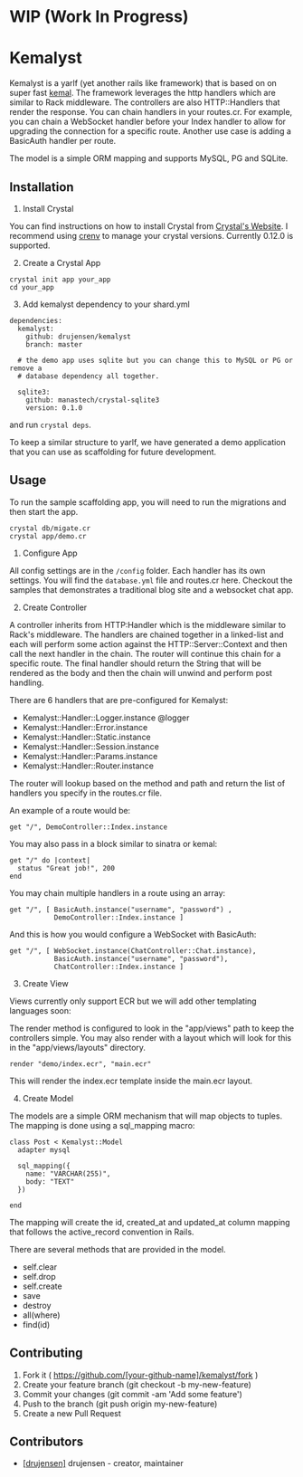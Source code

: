 # WIP (Work In Progress)

# Kemalyst

Kemalyst is a yarlf (yet another rails like framework) that is based on on
super fast [kemal](https://github.com/sdogruyol/kemal). The framework
leverages the http handlers which are similar to Rack middleware. The
controllers are also HTTP::Handlers that render the response.  You can chain
handlers in your routes.cr.  For example, you can chain a WebSocket handler
before your Index handler to allow for upgrading the connection for a specific
route.  Another use case is adding a BasicAuth handler per route.

The model is a simple ORM mapping and supports MySQL, PG and SQLite. 

## Installation

1. Install Crystal

You can find instructions on how to install Crystal from [Crystal's
Website](http://crystal-lang.org).  I recommend using
[crenv](https://github.com/pine613/crenv) to manage your crystal versions.
Currently 0.12.0 is supported.

2. Create a Crystal App

```
crystal init app your_app
cd your_app
```
3. Add kemalyst dependency to your shard.yml
```
dependencies:
  kemalyst:
    github: drujensen/kemalyst
    branch: master

  # the demo app uses sqlite but you can change this to MySQL or PG or remove a
  # database dependency all together.

  sqlite3:
    github: manastech/crystal-sqlite3
    version: 0.1.0
```
and run `crystal deps`.

To keep a similar structure to yarlf, we have generated a demo application
that you can use as scaffolding for future development. 

## Usage

To run the sample scaffolding app, you will need to run the migrations and then start the
app.
```
crystal db/migate.cr
crystal app/demo.cr
```

1. Configure App

All config settings are in the `/config` folder.  Each handler has its own
settings.  You will find the `database.yml` file and routes.cr here. Checkout
the samples that demonstrates a traditional blog site and a websocket chat
app.

2. Create Controller

A controller inherits from HTTP:Handler which is the middleware similar to
Rack's middleware.  The handlers are chained together in a linked-list and
each will perform some action against the HTTP::Server::Context and then call
the next handler in the chain.  The router will continue this chain for a
specific route.  The final handler should return the String that will be
rendered as the body and then the chain will unwind and perform post handling.

There are 6 handlers that are pre-configured for Kemalyst:
 - Kemalyst::Handler::Logger.instance @logger
 - Kemalyst::Handler::Error.instance
 - Kemalyst::Handler::Static.instance
 - Kemalyst::Handler::Session.instance
 - Kemalyst::Handler::Params.instance
 - Kemalyst::Handler::Router.instance  

The router will lookup based on the method and path and return the list of handlers you specify in
the routes.cr file.

An example of a route would be:
```
get "/", DemoController::Index.instance
```

You may also pass in a block similar to sinatra or kemal:

```
get "/" do |context|
  status "Great job!", 200
end
```

You may chain multiple handlers in a route using an array:
```
get "/", [ BasicAuth.instance("username", "password") , 
           DemoController::Index.instance ]
```

And this is how you would configure a WebSocket with BasicAuth:
```
get "/", [ WebSocket.instance(ChatController::Chat.instance),
           BasicAuth.instance("username", "password"),
           ChatController::Index.instance ]
```

3. Create View

Views currently only support ECR but we will add other templating languages
soon:

The render method is configured to look in the "app/views" path to keep the
controllers simple.  You may also render with a layout which will look for
this in the "app/views/layouts" directory.

```
render "demo/index.ecr", "main.ecr" 

```
This will render the index.ecr template inside the main.ecr layout.

4. Create Model

The models are a simple ORM mechanism that will map objects to tuples.  The
mapping is done using a sql_mapping macro:
```
class Post < Kemalyst::Model
  adapter mysql
  
  sql_mapping({ 
    name: "VARCHAR(255)", 
    body: "TEXT" 
  })

end

```
The mapping will create the id, created_at and updated_at column mapping that
follows the active_record convention in Rails.

There are several methods that are provided in the model.
- self.clear
- self.drop
- self.create
- save
- destroy
- all(where)
- find(id)


## Contributing

1. Fork it ( https://github.com/[your-github-name]/kemalyst/fork )
2. Create your feature branch (git checkout -b my-new-feature)
3. Commit your changes (git commit -am 'Add some feature')
4. Push to the branch (git push origin my-new-feature)
5. Create a new Pull Request

## Contributors

- [[drujensen]](https://github.com/drujensen) drujensen - creator, maintainer
